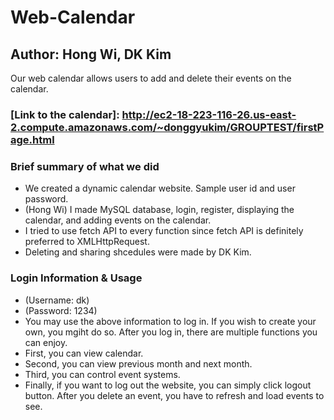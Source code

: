 # Web-Calendar
## Author: Hong Wi, DK Kim

Our web calendar allows users to add and delete their events on the calendar.

### [Link to the calendar]: <http://ec2-18-223-116-26.us-east-2.compute.amazonaws.com/~donggyukim/GROUPTEST/firstPage.html>
   
### Brief summary of what we did
- We created a dynamic calendar website. Sample user id and user password.
- (Hong Wi) I made MySQL database, login, register, displaying the calendar, and adding events on the calendar. 
- I tried to use fetch API to every function since fetch API is definitely preferred to XMLHttpRequest.
- Deleting and sharing shcedules were made by DK Kim. 

### Login Information & Usage
- (Username: dk) 
- (Password: 1234) 
- You may use the above information to log in. If you wish to create your own, you mgiht do so. After you log in, there are multiple functions you can enjoy. 
- First, you can view calendar. 
- Second, you can view previous month and next month. 
- Third, you can control event systems. 
- Finally, if you want to log out the website, you can simply click logout button. After you delete an event, you have to refresh and load events to see.

